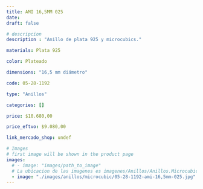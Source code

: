 ```yaml
---
title: AMI 16,5MM 025
date: 
draft: false

# descripcion
description : "Anillo de plata 925 y microcubics."

materials: Plata 925

color: Plateado

dimensions: "16,5 mm diámetro"

code: 05-28-1192

type: "Anillos"

categories: []

price: $10.680,00

price_eftvo: $9.080,00

link_mercado_shop: undef

# Images
# first image will be shown in the product page
images:
  # - image: "images/path_to_image"
  # La ubicacion de las imagenes es imagenes/Anillos/Anillos.Microcubic/05-28-1192-ami-16,5mm-025
  - image: "./images/anillos/microcubic/05-28-1192-ami-16,5mm-025.jpg"
---
```

